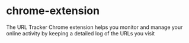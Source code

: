 # chrome-extension
The URL Tracker Chrome extension helps you monitor and manage your online activity by keeping a detailed log of the URLs you visit

